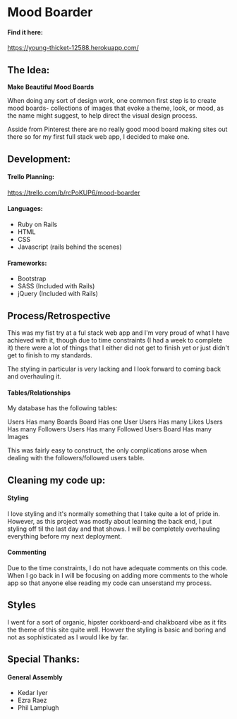 # Mood Boarder

#### Find it here:
https://young-thicket-12588.herokuapp.com/

## The Idea:
__Make Beautiful Mood Boards__

When doing any sort of design work, one common first step is to create mood boards- collections of images that evoke a theme, look, or mood, as the name might suggest, to help direct the visual design process.

Asside from Pinterest there are no really good mood board making sites out there so for my first full stack web app, I decided to make one.

## Development: 

#### Trello Planning:
https://trello.com/b/rcPoKUP6/mood-boarder

#### Languages:
* Ruby on Rails
* HTML
* CSS
* Javascript (rails behind the scenes)

#### Frameworks:
* Bootstrap
* SASS (Included with Rails)
* jQuery (Included with Rails)

## Process/Retrospective
This was my fist try at a ful stack web app and I'm very proud of what I have achieved with it, though due to time constraints (I had a week to complete it) there were a lot of things that I either did not get to finish yet or just didn't get to finish to my standards.

The styling in particular is very lacking and I look forward to coming back and overhauling it.

#### Tables/Relationships
My database has the following tables:

Users Has many Boards
Board Has one User
Users Has many Likes
Users Has many Followers
Users Has many Followed Users
Board Has many Images

This was fairly easy to construct, the only complications arose when dealing with the followers/followed users table.

## Cleaning my code up:

#### Styling
I love styling and it's normally something that I take quite a lot of pride in. However, as this project was mostly about learning the back end, I put styling off til the last day and that shows. I will be completely overhauling everything before my next deployment.

#### Commenting
Due to the time constraints, I do not have adequate comments on this code. When I go back in I will be focusing on adding more comments to the whole app so that anyone else reading my code can unserstand my process.

## Styles

I went for a sort of organic, hipster corkboard-and chalkboard vibe as it fits the theme of this site quite well. Howver the styling is basic and boring and not as sophisticated as I would like by far.


## Special Thanks:
#### General Assembly
* Kedar Iyer
* Ezra Raez
* Phil Lamplugh
